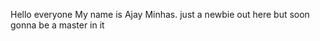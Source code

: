 Hello everyone My name is Ajay Minhas. 
just a newbie out here but soon gonna be a master in it 

<!---
MinhasAJ/MinhasAJ is a ✨ special ✨ repository because its `README.md` (this file) appears on your GitHub profile.
You can click the Preview link to take a look at your changes.
--->
